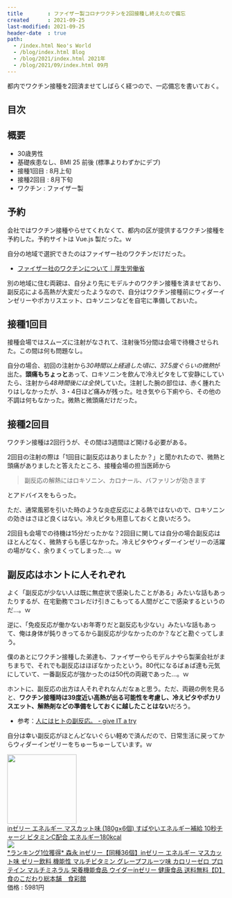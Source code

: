 ```yaml
---
title        : ファイザー製コロナワクチンを2回接種し終えたので備忘
created      : 2021-09-25
last-modified: 2021-09-25
header-date  : true
path:
  - /index.html Neo's World
  - /blog/index.html Blog
  - /blog/2021/index.html 2021年
  - /blog/2021/09/index.html 09月
---
```


都内でワクチン接種を2回済ませてしばらく経つので、一応備忘を書いておく。

## 目次

## 概要

- 30歳男性
- 基礎疾患なし、BMI 25 前後 (標準よりわずかにデブ)
- 接種1回目 : 8月上旬
- 接種2回目 : 8月下旬
- ワクチン : ファイザー製

## 予約

会社ではワクチン接種やらせてくれなくて、都内の区が提供するワクチン接種を予約した。予約サイトは Vue.js 製だった。ｗ

自分の地域で選択できたのはファイザー社のワクチンだけだった。

- [ファイザー社のワクチンについて｜厚生労働省](https://www.mhlw.go.jp/stf/seisakunitsuite/bunya/vaccine_pfizer.html)

別の地域に住む両親は、自分より先にモデルナのワクチン接種を済ませており、副反応による高熱が大変だったようなので、自分はワクチン接種前にウィダーインゼリーやポカリスエット、ロキソニンなどを自宅に準備しておいた。

## 接種1回目

接種会場ではスムーズに注射がなされて、注射後15分間は会場で待機させられた。この間は何も問題なし。

自分の場合、初回の注射から*30時間以上経過した頃に、37.5度ぐらいの微熱*が出た。**頭痛もちょっと**あって、ロキソニンを飲んで冷えピタをして安静にしていたら、注射から*48時間後には全快*していた。注射した腕の部位は、赤く腫れたりはしなかったが、3・4日ほど痛みが残った。吐き気やら下痢やら、その他の不調は何もなかった。微熱と微頭痛だけだった。

## 接種2回目

ワクチン接種は2回行うが、その間は3週間ほど開ける必要がある。

2回目の注射の際は「1回目に副反応はありましたか？」と聞かれたので、微熱と頭痛がありましたと答えたところ、接種会場の担当医師から

> 副反応の解熱にはロキソニン、カロナール、バファリンが効きます

とアドバイスをもらった。

ただ、通常風邪を引いた時のような炎症反応による熱ではないので、ロキソニンの効きはさほど良くはない。冷えピタも用意しておくと良いだろう。

2回目も会場での待機は15分だったかな？2回目に関しては自分の場合副反応はほとんどなく、微熱すらも感じなかった。冷えピタやウィダーインゼリーの活躍の場がなく、余りまくってしまった…。ｗ

## 副反応はホントに人それぞれ

よく「副反応が少ない人は既に無症状で感染したことがある」みたいな話もあったりするが、在宅勤務でコレだけ引きこもってる人間がどこで感染するというのだ…。ｗ

逆に、「免疫反応が働かないお年寄りだと副反応も少ない」みたいな話もあって、俺は身体が鈍りきってるから副反応が少なかったのか？などと勘ぐってしまう。

僕のあとにワクチン接種した弟達も、ファイザーやらモデルナやら製薬会社がまちまちで、それでも副反応はほぼなかったという。80代になるばぁば達も元気にしていて、一番副反応が強かったのは50代の両親であった…。ｗ

ホントに、副反応の出方は人それぞれなんだなぁと思う。ただ、両親の例を見ると、**ワクチン接種時は39度近い高熱が出る可能性を考慮し、冷えピタやポカリスエット、解熱剤などの準備をしておくに越したことはない**だろう。

- 参考：[人にはヒトの副反応。 - give IT a try](https://blog.jnito.com/entry/2021/09/22/081416)

自分は幸い副反応がほとんどないぐらい軽めで済んだので、日常生活に戻ってからウィダーインゼリーをちゅーちゅーしています。ｗ

<div class="ad-amazon">
  <div class="ad-amazon-image">
    <a href="https://www.amazon.co.jp/dp/B00BAN5XQ2?tag=neos21-22&amp;linkCode=osi&amp;th=1&amp;psc=1">
      <img src="https://m.media-amazon.com/images/I/51n8WSn+VdL._SL160_.jpg" width="160" height="160">
    </a>
  </div>
  <div class="ad-amazon-info">
    <div class="ad-amazon-title">
      <a href="https://www.amazon.co.jp/dp/B00BAN5XQ2?tag=neos21-22&amp;linkCode=osi&amp;th=1&amp;psc=1">inゼリー エネルギー マスカット味 (180g×6個) すばやいエネルギー補給 10秒チャージ ビタミンC配合 エネルギー180kcal</a>
    </div>
  </div>
</div>

<div class="ad-rakuten">
  <div class="ad-rakuten-image">
    <a href="https://hb.afl.rakuten.co.jp/hgc/g00tux12.waxyc366.g00tux12.waxydd18/?pc=https%3A%2F%2Fitem.rakuten.co.jp%2Fs-kodawari%2F7170488%2F&amp;m=http%3A%2F%2Fm.rakuten.co.jp%2Fs-kodawari%2Fi%2F10001002%2F">
      <img src="https://thumbnail.image.rakuten.co.jp/@0_mall/s-kodawari/cabinet/08251719/7170488.jpg?_ex=128x128">
    </a>
  </div>
  <div class="ad-rakuten-info">
    <div class="ad-rakuten-title">
      <a href="https://hb.afl.rakuten.co.jp/hgc/g00tux12.waxyc366.g00tux12.waxydd18/?pc=https%3A%2F%2Fitem.rakuten.co.jp%2Fs-kodawari%2F7170488%2F&amp;m=http%3A%2F%2Fm.rakuten.co.jp%2Fs-kodawari%2Fi%2F10001002%2F">*ランキング1位獲得* 森永 inゼリー【同種36個】inゼリー エネルギー マスカット味 ゼリー飲料 機能性 マルチビタミン グレープフルーツ味 カロリーゼロ プロテイン マルチミネラル 栄養機能食品 ウイダーinゼリー 健康食品 送料無料【D】</a>
    </div>
    <div class="ad-rakuten-shop">
      <a href="https://hb.afl.rakuten.co.jp/hgc/g00tux12.waxyc366.g00tux12.waxydd18/?pc=https%3A%2F%2Fwww.rakuten.co.jp%2Fs-kodawari%2F&amp;m=http%3A%2F%2Fm.rakuten.co.jp%2Fs-kodawari%2F">食のこだわり総本舗　食彩館</a>
    </div>
    <div class="ad-rakuten-price">価格 : 5981円</div>
  </div>
</div>
